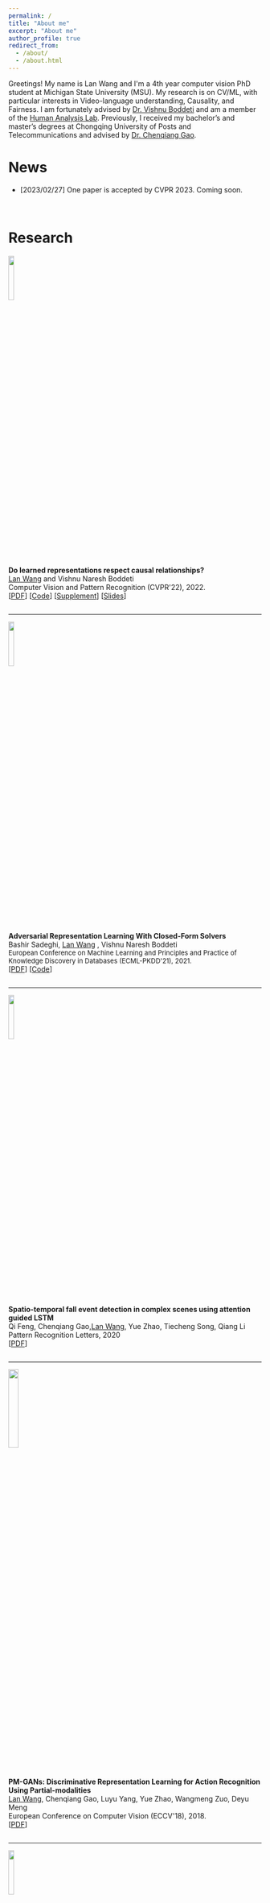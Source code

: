 ```yaml
---
permalink: /
title: "About me"
excerpt: "About me"
author_profile: true
redirect_from: 
  - /about/
  - /about.html
---
```


Greetings! My name is Lan Wang and I'm a 4th year computer vision PhD student at Michigan State University (MSU). My research is on CV/ML, with particular interests in Video-language understanding, Causality, and Fairness. I am fortunately advised by [Dr. Vishnu Boddeti](https://vishnu.boddeti.net/) and am a member of the [Human Analysis Lab](http://hal.cse.msu.edu/). Previously, I received my bachelor’s and master’s degrees at Chongqing University of Posts and Telecommunications and advised by [Dr. Chenqiang Gao](https://gaocq.github.io/).

News
======
* [2023/02/27] One paper is accepted by CVPR 2023. Coming soon.

<br/>

Research
======
<div class="row">
  <div class="column left">
    <img align="left" width="15%" src="https://github.com/lan-lw/lanwang.github.io/blob/master/images/cvpr22.png?raw=true">  
  </div>
  <div class="column middle">&nbsp;</div>
  <div class="column right">
    <p>
      <strong>Do learned representations respect causal relationships?</strong><br/>
      <u>Lan Wang</u> and Vishnu Naresh Boddeti<br/>
      Computer Vision and Pattern Recognition (CVPR'22), 2022.<br/>
      [<a href="http://hal.cse.msu.edu/assets/pdfs/papers/2022-cvpr-do-representations-respect-causal-relations.pdf">PDF</a>]
      [<a href="https://github.com/human-analysis/causal-relations-between-representations">Code</a>]
      [<a href="http://hal.cse.msu.edu/assets/pdfs/papers/2022-cvpr-do-representations-respect-causal-relations-supp.pdf">Supplement</a>]
      [<a href="http://hal.cse.msu.edu/assets/slides/papers/2022-cvpr-do-representations-respect-causal-relations.pdf)">Slides</a>]
    </p>
  </div>
</div>

___

<div class="row">
  <div class="column left">
    <img align="left" width="15%" src="https://github.com/lan-lw/lanwang.github.io/blob/master/images/ecml21.png?raw=true">  
  </div>
  <div class="column middle">&nbsp;</div>
  <div class="column right">
    <p>
      <strong>Adversarial Representation Learning With Closed-Form Solvers</strong><br/>
      Bashir Sadeghi, <u>Lan Wang</u> , Vishnu Naresh Boddeti<br/>
      <font size=2> European Conference on Machine Learning and Principles and Practice of Knowledge Discovery in Databases (ECML-PKDD'21), 2021. </font> <br/>
      [<a href="http://hal.cse.msu.edu/assets/pdfs/papers/2021-ecml-pkdd-adversarial-representation-learning-closed-form-solvers.pdf">PDF</a>]
      [<a href="human-analysis/closed-form-adversarial-representation-learning">Code</a>]
    </p>
  </div>
</div>

___

<div class="row">
  <div class="column left">
    <img align="left" width="15%" src="https://github.com/lan-lw/lanwang.github.io/blob/master/images/prl21.png?raw=true">  
  </div>
  <div class="column middle">&nbsp;</div>
  <div class="column right">
    <p>
      <strong>Spatio-temporal fall event detection in complex scenes using attention guided LSTM</strong><br/>
     Qi Feng, Chenqiang Gao,<u>Lan Wang</u>, Yue Zhao, Tiecheng Song, Qiang Li<br/>
      Pattern Recognition Letters, 2020 <br/>
      [<a href="https://www.sciencedirect.com/science/article/pii/S016786551830504X?casa_token=_88dc-K4890AAAAA:JEbqBmiVLeZraVbW2S0gElgnDuEeRN-03ECYqiZ5vSO-LyEAk5Py-rtgCqKbrYYIUYuWVsgUNw">PDF</a>]
    </p>
  </div>
</div>

___

<div class="row">
  <div class="column left">
    <img align="left" width="20%" src="https://github.com/lan-lw/lanwang.github.io/blob/master/images/eccv18.png?raw=true">  
  </div>
  <div class="column middle">&nbsp;</div>
  <div class="column right">
    <p>
      <strong>PM-GANs: Discriminative Representation Learning for Action Recognition Using Partial-modalities</strong><br/>
     <u>Lan Wang</u>, Chenqiang Gao, Luyu Yang, Yue Zhao, Wangmeng Zuo, Deyu Meng<br/>
      European Conference on Computer Vision (ECCV'18), 2018. <br/>
      [<a href="https://openaccess.thecvf.com/content_ECCV_2018/papers/Lan_Wang_PM-GANs_Discriminative_Representation_ECCV_2018_paper.pdf">PDF</a>]
    </p>
  </div>
</div>

___

<div class="row">
  <div class="column left">
    <img align="left" width="15%" src="https://github.com/lan-lw/lanwang.github.io/blob/master/images/icip18.png?raw=true">  
  </div>
  <div class="column middle">&nbsp;</div>
  <div class="column right">
    <p>
      <strong>Infrared and Visible Image Registration Using Transformer Adversarial Network</strong><br/>
     <u>Lan Wang</u>, Chenqiang Gao, Yue Zhao, Tiecheng Song, Qi Feng<br/>
      IEEE International Conference on Image Processing (ICIP'18), 2018. <br/>
      [<a href="https://drive.google.com/file/d/1Q7YHvQqDLo5VrPhi5ROaiS_jg4bZ7UTM/view">PDF</a>]
    </p>
  </div>
</div>

___

<div class="row">
  <div class="column left">
    <img align="left" width="15%" src="https://github.com/lan-lw/lanwang.github.io/blob/master/images/sp17.png?raw=true">  
  </div>
  <div class="column middle">&nbsp;</div>
  <div class="column right">
    <p>
      <strong>A novel learning-based frame pooling method for Event Detection</strong><br/>
     <u>Lan Wang</u>, Chenqiang Gao, Jiang Liu, Deyu Meng<br/>
      Signal Processing, 2017. <br/>
      [<a href="https://www.sciencedirect.com/science/article/pii/S0165168417301676/pdfft?casa_token=9MvBZDV7WQsAAAAA:Xc6xQs_7DjzlKSLt6xayTlNLQn12iUP48zUpEfuzhij_c-TwofLX-02U5b4cbuBvP76DUpetSg&md5=84ab1933811a73d58728ffe0d6fd22f9&pid=1-s2.0-S0165168417301676-main.pdf">PDF</a>]
    </p>
  </div>
</div>

<br/>
